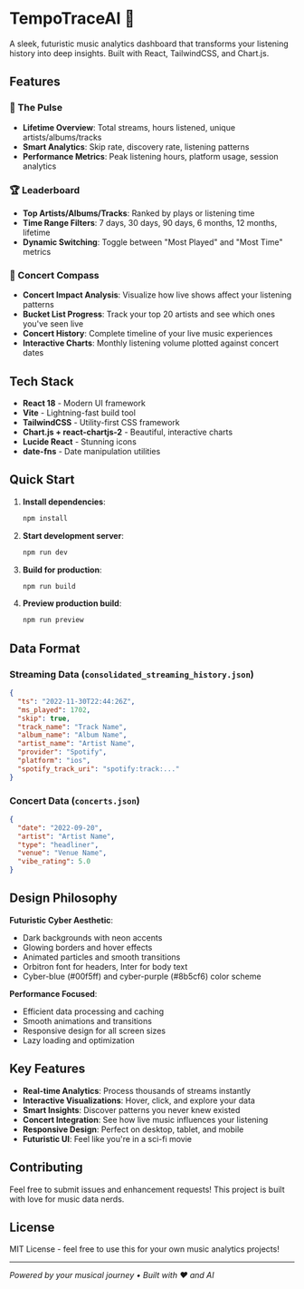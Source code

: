 # TempoTraceAI 🎵

A sleek, futuristic music analytics dashboard that transforms your listening history into deep insights. Built with React, TailwindCSS, and Chart.js.

## Features

### 🎯 The Pulse
- **Lifetime Overview**: Total streams, hours listened, unique artists/albums/tracks
- **Smart Analytics**: Skip rate, discovery rate, listening patterns
- **Performance Metrics**: Peak listening hours, platform usage, session analytics

### 🏆 Leaderboard  
- **Top Artists/Albums/Tracks**: Ranked by plays or listening time
- **Time Range Filters**: 7 days, 30 days, 90 days, 6 months, 12 months, lifetime
- **Dynamic Switching**: Toggle between "Most Played" and "Most Time" metrics

### 🧭 Concert Compass
- **Concert Impact Analysis**: Visualize how live shows affect your listening patterns
- **Bucket List Progress**: Track your top 20 artists and see which ones you've seen live
- **Concert History**: Complete timeline of your live music experiences
- **Interactive Charts**: Monthly listening volume plotted against concert dates

## Tech Stack

- **React 18** - Modern UI framework
- **Vite** - Lightning-fast build tool
- **TailwindCSS** - Utility-first CSS framework
- **Chart.js + react-chartjs-2** - Beautiful, interactive charts
- **Lucide React** - Stunning icons
- **date-fns** - Date manipulation utilities

## Quick Start

1. **Install dependencies**:
   ```bash
   npm install
   ```

2. **Start development server**:
   ```bash
   npm run dev
   ```

3. **Build for production**:
   ```bash
   npm run build
   ```

4. **Preview production build**:
   ```bash
   npm run preview
   ```

## Data Format

### Streaming Data (`consolidated_streaming_history.json`)
```json
{
  "ts": "2022-11-30T22:44:26Z",
  "ms_played": 1702,
  "skip": true,
  "track_name": "Track Name",
  "album_name": "Album Name", 
  "artist_name": "Artist Name",
  "provider": "Spotify",
  "platform": "ios",
  "spotify_track_uri": "spotify:track:..."
}
```

### Concert Data (`concerts.json`)
```json
{
  "date": "2022-09-20",
  "artist": "Artist Name",
  "type": "headliner",
  "venue": "Venue Name",
  "vibe_rating": 5.0
}
```

## Design Philosophy

**Futuristic Cyber Aesthetic**:
- Dark backgrounds with neon accents
- Glowing borders and hover effects
- Animated particles and smooth transitions
- Orbitron font for headers, Inter for body text
- Cyber-blue (#00f5ff) and cyber-purple (#8b5cf6) color scheme

**Performance Focused**:
- Efficient data processing and caching
- Smooth animations and transitions
- Responsive design for all screen sizes
- Lazy loading and optimization

## Key Features

- **Real-time Analytics**: Process thousands of streams instantly
- **Interactive Visualizations**: Hover, click, and explore your data
- **Smart Insights**: Discover patterns you never knew existed
- **Concert Integration**: See how live music influences your listening
- **Responsive Design**: Perfect on desktop, tablet, and mobile
- **Futuristic UI**: Feel like you're in a sci-fi movie

## Contributing

Feel free to submit issues and enhancement requests! This project is built with love for music data nerds.

## License

MIT License - feel free to use this for your own music analytics projects!

---

*Powered by your musical journey • Built with ❤️ and AI*

